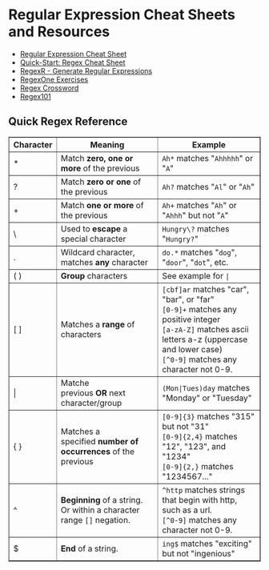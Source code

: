 # Regular Expression Cheat Sheets and Resources
- [ Regular Expression Cheat Sheet](https://web.mit.edu/hackl/www/lab/turkshop/slides/regex-cheatsheet.pdf)
- [Quick-Start: Regex Cheat Sheet](https://www.rexegg.com/regex-quickstart.html)
- [RegexR - Generate Regular Expressions](https://regexr.com)
- [RegexOne Exercises](https://regexone.com)
- [Regex Crossword](https://regexcrossword.com)
- [Regex101](https://regex101.com/)

## Quick Regex Reference

<table border="1" cellspacing="0" cellpadding="8">
<tbody>
<tr>
<th>Character</th>
<th>Meaning</th>
<th>Example</th>
</tr>
<tr>
<td class="sc">*</td>
<td>Match&nbsp;<strong>zero, one or more</strong>&nbsp;of the previous</td>
<td><code>Ah*</code>&nbsp;matches "<code>Ahhhhh</code>" or "<code>A</code>"</td>
</tr>
<tr>
<td class="sc">?</td>
<td>Match&nbsp;<strong>zero or one</strong>&nbsp;of the previous</td>
<td><code>Ah?</code>&nbsp;matches "<code>Al</code>" or "<code>Ah</code>"</td>
</tr>
<tr>
<td class="sc">+</td>
<td>Match&nbsp;<strong>one or more</strong>&nbsp;of the previous</td>
<td><code>Ah+</code>&nbsp;matches "<code>Ah</code>" or "<code>Ahhh</code>" but not "<code>A</code>"</td>
</tr>
<tr>
<td class="sc">\</td>
<td>Used to&nbsp;<strong>escape</strong>&nbsp;a special character</td>
<td><code>Hungry\?</code>&nbsp;matches "<code>Hungry?</code>"</td>
</tr>
<tr>
<td class="sc">.</td>
<td>Wildcard character, matches&nbsp;<strong>any</strong>&nbsp;character</td>
<td><code>do.*</code>&nbsp;matches "<code>dog</code>", "<code>door</code>", "<code>dot</code>", etc.</td>
</tr>
<tr>
<td class="sc">( )</td>
<td><strong>Group</strong>&nbsp;characters</td>
<td>See example for&nbsp;<code>|</code></td>
</tr>
<tr>
<td class="sc">[ ]</td>
<td>Matches a&nbsp;<strong>range</strong>&nbsp;of characters</td>
<td><code>[cbf]ar</code>&nbsp;matches "car", "bar", or "far"<br /><code>[0-9]+</code>&nbsp;matches any positive integer<br /><code>[a-zA-Z]</code>&nbsp;matches ascii letters a-z (uppercase and lower case)<br /><code>[^0-9]</code>&nbsp;matches any character not 0-9.</td>
</tr>
<tr>
<td class="sc">|</td>
<td>Matche previous&nbsp;<strong>OR</strong>&nbsp;next character/group</td>
<td><code>(Mon|Tues)day</code>&nbsp;matches "Monday" or "Tuesday"</td>
</tr>
<tr>
<td class="sc">{ }</td>
<td>Matches a specified&nbsp;<strong>number of occurrences</strong>&nbsp;of the previous</td>
<td><code>[0-9]{3}</code>&nbsp;matches "315" but not "31"<br /><code>[0-9]{2,4}</code>&nbsp;matches "12", "123", and "1234"<br /><code>[0-9]{2,}</code>&nbsp;matches "1234567..."</td>
</tr>
<tr>
<td class="sc">^</td>
<td><strong>Beginning</strong>&nbsp;of a string. Or within a character range&nbsp;<code>[]</code>&nbsp;negation.</td>
<td><code>^http</code>&nbsp;matches strings that begin with http, such as a url.<br /><code>[^0-9]</code>&nbsp;matches any character not 0-9.</td>
</tr>
<tr>
<td class="sc">$</td>
<td><strong>End</strong>&nbsp;of a string.</td>
<td><code>ing$</code>&nbsp;matches "exciting" but not "ingenious"</td>
</tr>
</tbody>
</table>
<p>&nbsp;</p>
